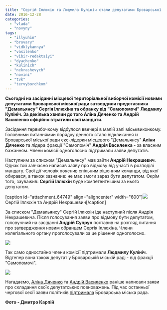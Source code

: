 ```yaml
---
title: "Сергій Іллюхін та Людмила Кулініч стали депутатами Броварської міськради - ФОТО"
date: 2016-12-28
categories: 
  - "vlada"
  - "novyny"
tags: 
  - "illyuhin"
  - "brovary"
  - "vidklykannya"
  - "vasilenko"
  - "vibir-redaktsiyi"
  - "dyachenko"
  - "kulinich"
  - "nekrashevych"
  - "novini"
  - "tvk"
  - "tervyborchkom"
---
```


**Сьогодні на засіданні місцевої територіальної виборчої комісії новими депутатами Броварської міської ради затвердили представника "Демальянсу" Сергія Іллюхіна та обранку від "Самопомочі" Людмилу Кулініч. За декілька хвилин до того Аліна Дяченко та Андрій Василенко офіційно втратили свої мандати.**

Засідання тервибочкому відбулося ввечері в малій залі міськвиконкому. Головними питаннямии порядку денного стало відкликання із Броварської міської ради екс-лідерки місцевого "Демальянсу" **Аліни Дяченко** та лідера фракції "Самопоміч" **Андрія Василенка** - за власним бажанням. Члени комісії одноголосно підтримали заяви депутатів.

Наступним за списком "Демальянсу" мав зайти **Андрій Некрашевич**. Однак той завчасно написав заяву про відмову від участі в розподілі мандату. Свої дії чоловік пояснив спільним рішенням команди, від якої обирався, а також зазначив: не має змоги зараз бути депутатом. Окрім того, зауважив: **Сергій Іллюхін** буде компетентнішим за нього депутатом.

\[caption id="attachment\_64749" align="aligncenter" width="600"\][![](https://mpz.brovary.org/wp-content/uploads/2016/12/TVK-Illyuhin-Kulinich-deputaty_00026.jpg)](https://mpz.brovary.org/wp-content/uploads/2016/12/TVK-Illyuhin-Kulinich-deputaty_00026.jpg) Сергій Іллюхін та Андрій Некрашевич\[/caption\]

За списком "Демальянсу" Сергій Іллюхін іде наступний після Андрія Некрашевича. Після голосування заяви про відмову бути депутатом, головуючий на засіданні **Андрій Супрун** поставив на розгляд питання про затвердження новим обранцем Сергія Іллюхіна. Члени колегіального органу проголосували за це рішення одноголосно.

[![](https://mpz.brovary.org/wp-content/uploads/2016/12/TVK-Illyuhin-Kulinich-deputaty_00064.jpg)](https://mpz.brovary.org/wp-content/uploads/2016/12/TVK-Illyuhin-Kulinich-deputaty_00064.jpg)

Так само одностайно члени комісії підтримали **Людмилу Кулініч**. Відтепер вона також депутат у Броварській міській раді - від фракції "Самопомочі".

[![](https://mpz.brovary.org/wp-content/uploads/2016/12/TVK-Illyuhin-Kulinich-deputaty_00008.jpg)](https://mpz.brovary.org/wp-content/uploads/2016/12/TVK-Illyuhin-Kulinich-deputaty_00008.jpg)

Нагадаємо, [Аліна Дяченко](https://mpz.brovary.org/brovarska-deputatka-vid-demalyansu-alina-dyachenko-sklala-mandat/) та [Андрій Василенко](https://mpz.brovary.org/deputat-andrij-vasylenko-podav-zayavu-pro-skladannya-povnovazhen-video/) раніше написали заяви про складання своїх депутатських повноважень. Під час останньої чергової сесії заяви політиків [підтримала](https://mpz.brovary.org/andrij-vasylenko-alina-dyachenko-bilshe-ne-deputaty/) Броварська міська рада.

**Фото - Дмитро Карпій**
